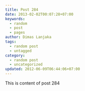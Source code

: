 ```yaml
---
title: Post 284
date: 2013-02-02T00:07:28+07:00
keywords:
  - random
  - post
  - pages
author: Dimas Lanjaka
tags:
  - random post
  - untagged
category:
  - random post
  - uncategorized
updated: 2012-06-09T06:44:06+07:00
---
```

This is content of post 284